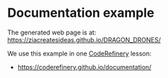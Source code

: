 # Documentation example

The generated web page is at:
https://ziacreatesideas.github.io/DRAGON_DRONES/

We use this example in one [CodeRefinery](https://coderefinery.org/) lesson:
- https://coderefinery.github.io/documentation/
